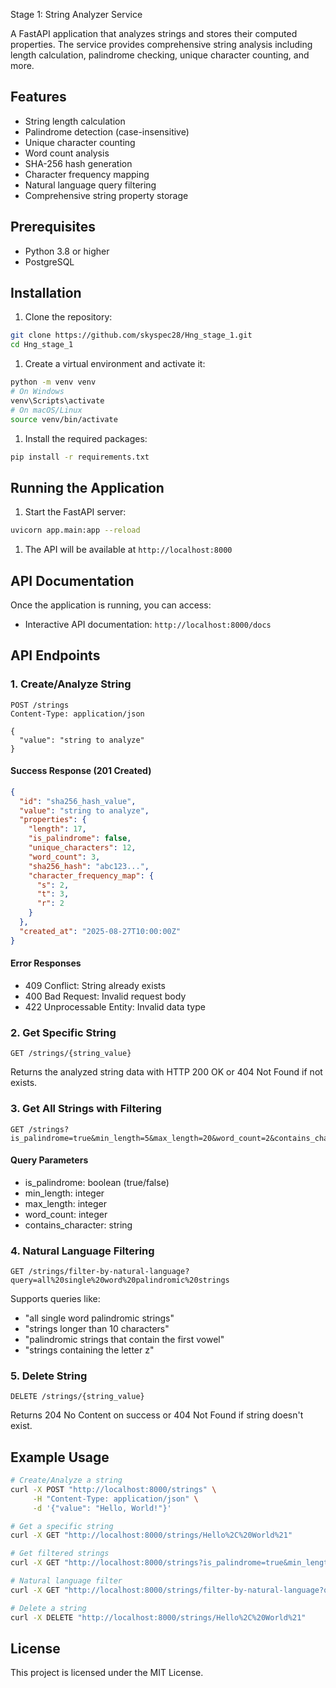 Stage 1: String Analyzer Service

A FastAPI application that analyzes strings and stores their computed properties. The service provides comprehensive string analysis including length calculation, palindrome checking, unique character counting, and more.

## Features

- String length calculation
- Palindrome detection (case-insensitive)
- Unique character counting
- Word count analysis
- SHA-256 hash generation
- Character frequency mapping
- Natural language query filtering
- Comprehensive string property storage

## Prerequisites

- Python 3.8 or higher
- PostgreSQL

## Installation

1. Clone the repository:

```bash
git clone https://github.com/skyspec28/Hng_stage_1.git
cd Hng_stage_1
```

1. Create a virtual environment and activate it:

```bash
python -m venv venv
# On Windows
venv\Scripts\activate
# On macOS/Linux
source venv/bin/activate
```

1. Install the required packages:

```bash
pip install -r requirements.txt
```

## Running the Application

1. Start the FastAPI server:

```bash
uvicorn app.main:app --reload
```

1. The API will be available at `http://localhost:8000`

## API Documentation

Once the application is running, you can access:

- Interactive API documentation: `http://localhost:8000/docs`

## API Endpoints

### 1. Create/Analyze String

```http
POST /strings
Content-Type: application/json

{
  "value": "string to analyze"
}
```

#### Success Response (201 Created)

```json
{
  "id": "sha256_hash_value",
  "value": "string to analyze",
  "properties": {
    "length": 17,
    "is_palindrome": false,
    "unique_characters": 12,
    "word_count": 3,
    "sha256_hash": "abc123...",
    "character_frequency_map": {
      "s": 2,
      "t": 3,
      "r": 2
    }
  },
  "created_at": "2025-08-27T10:00:00Z"
}
```

#### Error Responses

- 409 Conflict: String already exists
- 400 Bad Request: Invalid request body
- 422 Unprocessable Entity: Invalid data type

### 2. Get Specific String

```http
GET /strings/{string_value}
```

Returns the analyzed string data with HTTP 200 OK or 404 Not Found if not exists.

### 3. Get All Strings with Filtering

```http
GET /strings?is_palindrome=true&min_length=5&max_length=20&word_count=2&contains_character=a
```

#### Query Parameters

- is_palindrome: boolean (true/false)
- min_length: integer
- max_length: integer
- word_count: integer
- contains_character: string

### 4. Natural Language Filtering

```http
GET /strings/filter-by-natural-language?query=all%20single%20word%20palindromic%20strings
```

Supports queries like:

- "all single word palindromic strings"
- "strings longer than 10 characters"
- "palindromic strings that contain the first vowel"
- "strings containing the letter z"

### 5. Delete String

```http
DELETE /strings/{string_value}
```

Returns 204 No Content on success or 404 Not Found if string doesn't exist.

## Example Usage

```bash
# Create/Analyze a string
curl -X POST "http://localhost:8000/strings" \
     -H "Content-Type: application/json" \
     -d '{"value": "Hello, World!"}'

# Get a specific string
curl -X GET "http://localhost:8000/strings/Hello%2C%20World%21"

# Get filtered strings
curl -X GET "http://localhost:8000/strings?is_palindrome=true&min_length=5"

# Natural language filter
curl -X GET "http://localhost:8000/strings/filter-by-natural-language?query=all%20palindromic%20strings"

# Delete a string
curl -X DELETE "http://localhost:8000/strings/Hello%2C%20World%21"
```

## License

This project is licensed under the MIT License.
